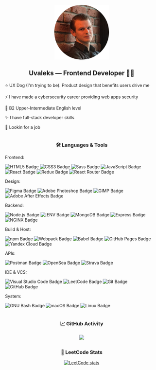 <p align="center">
  <img src="uvaleks-avatar.png" alt="Uvaleks Avatar" width="180">
</p>

<h2 align="center">Uvaleks — Frontend Developer 👨‍💻</h2>
<p>⭐ UX Dog (I'm trying to be). Product design that benefits users drive me</p>
<p>⚡ I have made a cybersecurity career providing web apps security</p>
<p>💬 B2 Upper-Intermediate English level</p>
<p>✨ I have full-stack developer skills</p>
<p>👀 Lookin for a job</p>
<h1></h1>
<h3 align="center">🛠 Languages & Tools</h3>
<p align="center">

<p>Frontend:</p>

  ![HTML5 Badge](https://img.shields.io/badge/HTML5-E34F26?logo=html5&logoColor=fff&style=for-the-badge)
  ![CSS3 Badge](https://img.shields.io/badge/CSS3-1572B6?logo=css3&logoColor=fff&style=for-the-badge)
  ![Sass Badge](https://img.shields.io/badge/Sass-C69?logo=sass&logoColor=fff&style=for-the-badge)
  ![JavaScript Badge](https://img.shields.io/badge/JavaScript-F7DF1E?logo=javascript&logoColor=000&style=for-the-badge)
  ![React Badge](https://img.shields.io/badge/React-61DAFB?logo=react&logoColor=000&style=for-the-badge)
  ![Redux Badge](https://img.shields.io/badge/Redux-764ABC?logo=redux&logoColor=fff&style=for-the-badge)
  ![React Router Badge](https://img.shields.io/badge/React%20Router-CA4245?logo=reactrouter&logoColor=fff&style=for-the-badge)

<p>Design:</p>

  ![Figma Badge](https://img.shields.io/badge/Figma-black?logo=figma&logoColor=fff&style=for-the-badge)
  ![Adobe Photoshop Badge](https://img.shields.io/badge/Adobe%20Photoshop-31A8FF?logo=adobephotoshop&logoColor=fff&style=for-the-badge)
  ![GIMP Badge](https://img.shields.io/badge/GIMP-5C5543?logo=gimp&logoColor=fff&style=for-the-badge)
  ![Adobe After Effects Badge](https://img.shields.io/badge/Adobe%20After%20Effects-99F?logo=adobeaftereffects&logoColor=fff&style=for-the-badge)

<p>Backend:</p>

  ![Node.js Badge](https://img.shields.io/badge/Node.js-393?logo=nodedotjs&logoColor=fff&style=for-the-badge)
  ![.ENV Badge](https://img.shields.io/badge/.ENV-ECD53F?logo=dotenv&logoColor=000&style=for-the-badge)
  ![MongoDB Badge](https://img.shields.io/badge/MongoDB-47A248?logo=mongodb&logoColor=fff&style=for-the-badge)
  ![Express Badge](https://img.shields.io/badge/Express-000?logo=express&logoColor=fff&style=for-the-badge)
  ![NGINX Badge](https://img.shields.io/badge/NGINX-009639?logo=nginx&logoColor=fff&style=for-the-badge)

  <p>Build & Host:</p>
  
  ![npm Badge](https://img.shields.io/badge/npm-CB3837?logo=npm&logoColor=fff&style=for-the-badge)
  ![Webpack Badge](https://img.shields.io/badge/Webpack-8DD6F9?logo=webpack&logoColor=000&style=for-the-badge)
  ![Babel Badge](https://img.shields.io/badge/Babel-F9DC3E?logo=babel&logoColor=000&style=for-the-badge)
  ![GitHub Pages Badge](https://img.shields.io/badge/GitHub%20Pages-222?logo=githubpages&logoColor=fff&style=for-the-badge)
  ![Yandex Cloud Badge](https://img.shields.io/badge/Yandex%20Cloud-5282FF?logo=yandexcloud&logoColor=fff&style=for-the-badge)
  
<p>APIs:</p>

  ![Postman Badge](https://img.shields.io/badge/Postman-FF6C37?logo=postman&logoColor=fff&style=for-the-badge)
  ![OpenSea Badge](https://img.shields.io/badge/OpenSea-2081E2?logo=opensea&logoColor=fff&style=for-the-badge)
  ![Strava Badge](https://img.shields.io/badge/Strava-FC4C02?logo=strava&logoColor=fff&style=for-the-badge)


<p>IDE & VCS:</p>

  ![Visual Studio Code Badge](https://img.shields.io/badge/Visual%20Studio%20Code-007ACC?logo=visualstudiocode&logoColor=fff&style=for-the-badge)
  ![LeetCode Badge](https://img.shields.io/badge/LeetCode-FFA116?logo=leetcode&logoColor=fff&style=for-the-badge)
  ![Git Badge](https://img.shields.io/badge/Git-F05032?logo=git&logoColor=fff&style=for-the-badge)
  ![GitHub Badge](https://img.shields.io/badge/GitHub-181717?logo=github&logoColor=fff&style=for-the-badge)

<p>System:</p>

  ![GNU Bash Badge](https://img.shields.io/badge/GNU%20Bash-4EAA25?logo=gnubash&logoColor=fff&style=for-the-badge)
  ![macOS Badge](https://img.shields.io/badge/macOS-000?logo=macos&logoColor=fff&style=for-the-badge)
  ![Linux Badge](https://img.shields.io/badge/Linux-FCC624?logo=linux&logoColor=000&style=for-the-badge)
  
</p>
<h1></h1>
<h3 align="center">📈 GitHub Activity</h3>
<div align="center" id="stat">
  <a href="https://github.com/uvaleks">
    <img style="margin:5px" src="https://github-profile-summary-cards.vercel.app/api/cards/profile-details?username=uvaleks&theme=dark"/>
  </a>  
</div>
<h3 align="center">🎯 LeetCode Stats</h3>
<div align="center">
  
  [![LeetCode stats](https://leetcode-stats-six.vercel.app/?username=Uvaleks&theme=dark)](https://github.com/KnlnKS/leetcode-stats)
  
</div>
